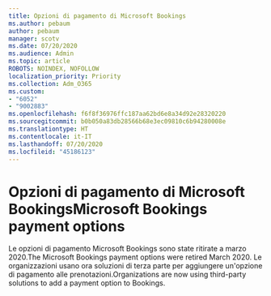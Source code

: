 ```yaml
---
title: Opzioni di pagamento di Microsoft Bookings
ms.author: pebaum
author: pebaum
manager: scotv
ms.date: 07/20/2020
ms.audience: Admin
ms.topic: article
ROBOTS: NOINDEX, NOFOLLOW
localization_priority: Priority
ms.collection: Adm_O365
ms.custom:
- "6052"
- "9002883"
ms.openlocfilehash: f6f8f36976ffc187aa62bd6e8a34d92e28320220
ms.sourcegitcommit: b0b050a83db28566b68e3ec09810c6b94280008e
ms.translationtype: HT
ms.contentlocale: it-IT
ms.lasthandoff: 07/20/2020
ms.locfileid: "45186123"
---
```

# <a name="microsoft-bookings-payment-options"></a><span data-ttu-id="b7719-102">Opzioni di pagamento di Microsoft Bookings</span><span class="sxs-lookup"><span data-stu-id="b7719-102">Microsoft Bookings payment options</span></span>

<span data-ttu-id="b7719-103">Le opzioni di pagamento Microsoft Bookings sono state ritirate a marzo 2020.</span><span class="sxs-lookup"><span data-stu-id="b7719-103">The Microsoft Bookings payment options were retired March 2020.</span></span> <span data-ttu-id="b7719-104">Le organizzazioni usano ora soluzioni di terza parte per aggiungere un'opzione di pagamento alle prenotazioni.</span><span class="sxs-lookup"><span data-stu-id="b7719-104">Organizations are now using third-party solutions to add a payment option to Bookings.</span></span>